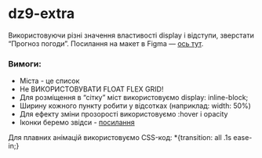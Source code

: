 # dz9-extra
Використовуючи різні значення властивості display і відступи, зверстати “Прогноз погоди”. Посилання на макет в Figma — <a href="https://www.figma.com/file/jOwCkDn0vbTi5e7AXa4dCk/Weather" target="_blank">ось тут</a>.

<h3>Вимоги:</h3>
<ul>
<li>Міста - це список</li>
<li>Не ВИКОРИСТОВУВАТИ FLOAT FLEX GRID!</li>
<li>Для розміщення в “сітку” міст використовуємо display: inline-block;</li>
<li>Ширину кожного пункту робити у відсотках (наприклад: width: 50%)</li>
<li>Для ефекту зміни прозорості використовуємо :hover і opacity</li>
<li>Іконки беремо звідси - <a href=https://erikflowers.github.io/weather-icons/ target="_blank">посилання</a></li>
</ul>

<p> Для плавних анімацій використовуємо CSS-код: *{transition: all .1s ease-in;}</p>
